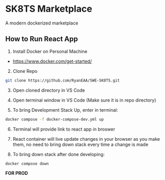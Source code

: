 # SK8TS Marketplace
A modern dockerized marketplace

## How to Run React App
1. Install Docker on Personal Machine
- https://www.docker.com/get-started/

2. Clone Repo
```bash
git clone https://github.com/RyanEAA/SWE-SK8TS.git
```

3. Open cloned directory in VS Code

4. Open terminal window in VS Code (Make sure it is in repo directory)

5. To bring Development Stack Up, enter in terminal:
```bash
docker compose -f docker-compose-dev.yml up 
```

6. Terminal will provide link to react app in broswer

7. React container will live update changes in your browser as you make them, no need to bring down stack every time a change is made

8. To bring down stack after done developing:
```bash
docker compose down
```

**FOR PROD**
